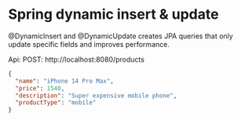 # Spring dynamic insert & update

@DynamicInsert and @DynamicUpdate creates JPA queries that only update specific fields and improves performance.

Api:
POST: http://localhost:8080/products

```json
{
  "name": "iPhone 14 Pro Max",
  "price": 1540,
  "description": "Super expensive mobile phone",
  "productType": "mobile"
}
```